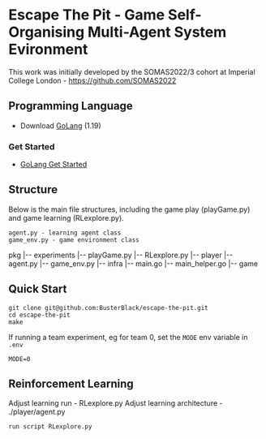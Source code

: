 # Escape The Pit - Game Self-Organising Multi-Agent System Evironment

This work was initially developed by the SOMAS2022/3 cohort at Imperial College London - https://github.com/SOMAS2022

## Programming Language

* Download [GoLang](https://go.dev/dl/) (1.19)

### Get Started

* [GoLang Get Started](https://go.dev/learn/)

## Structure

Below is the main file structures, including the game play (playGame.py) and game learning (RLexplore.py).
```
agent.py - learning agent class
game_env.py - game environment class
```

pkg
  |-- experiments
      |-- playGame.py
      |-- RLexplore.py
      |-- player
          |-- agent.py
          |-- game_env.py
  |-- infra
      |-- main.go
      |-- main_helper.go
      |-- game
          

## Quick Start

```
git clone git@github.com:BusterBlack/escape-the-pit.git
cd escape-the-pit
make
```
If running a team experiment, eg for team 0, set the `MODE` env variable in `.env`
```
MODE=0
```

## Reinforcement Learning

Adjust learning run - RLexplore.py
Adjust learning architecture - ./player/agent.py

```
run script RLexplore.py
```
